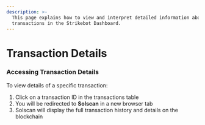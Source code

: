 ```yaml
---
description: >-
  This page explains how to view and interpret detailed information about
  transactions in the Strikebot Dashboard.
---
```


# Transaction Details

### Accessing Transaction Details

To view details of a specific transaction:

1. Click on a transaction ID in the transactions table
2. You will be redirected to **Solscan** in a new browser tab
3. Solscan will display the full transaction history and details on the blockchain
